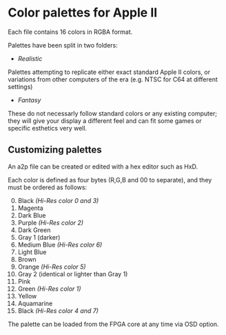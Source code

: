 # Color palettes for Apple II

Each file contains 16 colors in RGBA format.

Palettes have been split in two folders:

* *Realistic*  

Palettes attempting to replicate either exact standard Apple II colors, 
or variations from other computers of the era (e.g. NTSC for C64 at different settings)

* *Fantasy*

These do not necessarly follow standard colors or any existing computer;
they will give your display a different feel and can fit some games or specific esthetics very well.

## Customizing palettes

An a2p file can be created or edited with a hex editor such as HxD. 

Each color is defined as four bytes (R,G,B and 00 to separate), and they must be ordered as follows:

0. Black       *(Hi-Res color 0 and 3)*
1. Magenta
2. Dark Blue
3. Purple      *(Hi-Res color 2)*
4. Dark Green
5. Gray 1      (darker)
6. Medium Blue *(Hi-Res color 6)*
7. Light Blue
8. Brown
9. Orange      *(Hi-Res color 5)*
10. Gray 2     (identical or lighter than Gray 1)
11. Pink
12. Green      *(Hi-Res color 1)*
13. Yellow
14. Aquamarine
15. Black      *(Hi-Res color 4 and 7)*

The palette can be loaded from the FPGA core at any time via OSD option.







 




